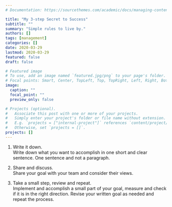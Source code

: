 ```yaml
---
# Documentation: https://sourcethemes.com/academic/docs/managing-content/

title: "My 3-step Secret to Success"
subtitle: ""
summary: "Simple rules to live by."
authors: []
tags: [management]
categories: []
date: 2020-03-29
lastmod: 2020-03-29
featured: false
draft: false

# Featured image
# To use, add an image named `featured.jpg/png` to your page's folder.
# Focal points: Smart, Center, TopLeft, Top, TopRight, Left, Right, BottomLeft, Bottom, BottomRight.
image:
  caption: ""
  focal_point: ""
  preview_only: false

# Projects (optional).
#   Associate this post with one or more of your projects.
#   Simply enter your project's folder or file name without extension.
#   E.g. `projects = ["internal-project"]` references `content/project/deep-learning/index.md`.
#   Otherwise, set `projects = []`.
projects: []
---
```


1. Write it down.  
   Write down what you want to accomplish in one short and clear sentence. One sentence and not a paragraph.

2. Share and discuss.  
   Share your goal with your team and consider their views.

3. Take a small step, review and repeat.  
   Implement and accomplish a small part of your goal, measure and check if it is in the right direction. Revise your written goal as needed and repeat the process.
